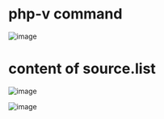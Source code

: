 # php-v command

![image](https://user-images.githubusercontent.com/112669045/198213317-cbf0ccea-3d77-4f05-86b4-f7746a1f597e.png)

# content of source.list

![image](https://user-images.githubusercontent.com/112669045/198213581-ea30dd27-e2fd-4eee-abd1-e72156812f58.png)

![image](https://user-images.githubusercontent.com/112669045/198213772-51544340-ef4d-4319-ac6f-7e2e9642e8d7.png)
